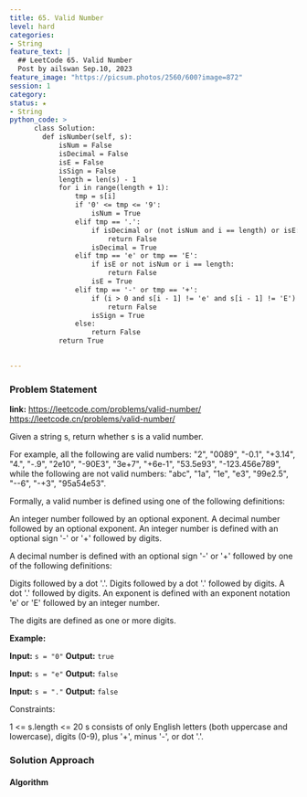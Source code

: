 ```yaml
---
title: 65. Valid Number
level: hard
categories:
- String
feature_text: |
  ## LeetCode 65. Valid Number
  Post by ailswan Sep.10, 2023
feature_image: "https://picsum.photos/2560/600?image=872"
session: 1
category:
status: ★
- String
python_code: >
      class Solution:
        def isNumber(self, s):
            isNum = False
            isDecimal = False
            isE = False
            isSign = False
            length = len(s) - 1
            for i in range(length + 1):
                tmp = s[i]
                if '0' <= tmp <= '9':
                    isNum = True
                elif tmp == '.':
                    if isDecimal or (not isNum and i == length) or isE:
                        return False
                    isDecimal = True
                elif tmp == 'e' or tmp == 'E':
                    if isE or not isNum or i == length:
                        return False
                    isE = True
                elif tmp == '-' or tmp == '+':
                    if (i > 0 and s[i - 1] != 'e' and s[i - 1] != 'E') or i == length:
                        return False
                    isSign = True
                else:
                    return False
            return True

     
---
```


### Problem Statement
**link:**
https://leetcode.com/problems/valid-number/
https://leetcode.cn/problems/valid-number/

Given a string s, return whether s is a valid number.

For example, all the following are valid numbers: "2", "0089", "-0.1", "+3.14", "4.", "-.9", "2e10", "-90E3", "3e+7", "+6e-1", "53.5e93", "-123.456e789", while the following are not valid numbers: "abc", "1a", "1e", "e3", "99e2.5", "--6", "-+3", "95a54e53".

Formally, a valid number is defined using one of the following definitions:

An integer number followed by an optional exponent.
A decimal number followed by an optional exponent.
An integer number is defined with an optional sign '-' or '+' followed by digits.

A decimal number is defined with an optional sign '-' or '+' followed by one of the following definitions:

Digits followed by a dot '.'.
Digits followed by a dot '.' followed by digits.
A dot '.' followed by digits.
An exponent is defined with an exponent notation 'e' or 'E' followed by an integer number.

The digits are defined as one or more digits.

 
**Example:**

**Input:** `s = "0"`
**Output:** `true`

**Input:** `s = "e"`
**Output:** `false`

**Input:** `s = "."`
**Output:** `false`

Constraints:

1 <= s.length <= 20
s consists of only English letters (both uppercase and lowercase), digits (0-9), plus '+', minus '-', or dot '.'.

### Solution Approach

 

#### Algorithm
 

